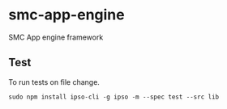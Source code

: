 # smc-app-engine
SMC App engine framework


Test
----

To run tests on file change.

`
sudo npm install ipso-cli -g
ipso -m --spec test --src lib
`
